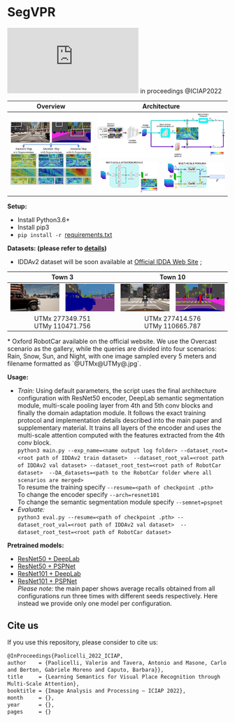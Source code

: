 # SegVPR
![Learning Semantics for Visual Place Recognition through Multi-Scale Attention](https://arxiv.org/pdf/2201.09701.pdf) in proceedings @ICIAP2022  
<table>
<thead>
  <tr>
    <th>Overview</th>
    <th colspan="2">Architecture</th>
  </tr>
</thead>
<tbody>
  <tr>
    <td rowspan="3"><img src="images/teaser.png" alt="Teaser"/></td>
    <td colspan="2"><img src="images/architecture.jpg" alt="Architecture" width="1154"/></td>
  </tr>
  <tr>
    <td rowspan="2"><img src="images/ms_attention_module.jpg" alt="MS-Attention-Module" width="288"/></td>
    <td rowspan="2"><img src="images/ms_pooling_module.jpg" alt="MS-Pooling-Module" width="288"/></td>
  </tr>
  <tr>
  </tr>
  </tbody>
</table>
  
**Setup:**
 * Install Python3.6+
 * Install pip3
 * `pip install -r `[requirements.txt](./requirements.txt)
  
  
**Datasets: (please refer to [details](./dataset_details.txt))**
 * IDDAv2 dataset will be soon available at [Official IDDA Web Site](https://idda-dataset.github.io/home/) ;
 <table>
  <thead>
    <tr>
      <th colspan="2">Town 3</th>
      <th colspan="2">Town 10</th>
    </tr>
  </thead>
  <tbody>
    <tr>
      <td><img src="images/g_image_277349.751_110471.756_Town3_.png" alt="Town3_image"/></td>
      <td><img src="images/g_mask_277349.751_110471.756_Town3_.png" alt="Town3_mask"/></td>
      <td><img src="images/g_image_277414.576_110665.787_Town10_.png" alt="Town10_image"/></td>
      <td><img src="images/g_mask_277414.576_110665.787_Town10_.png" alt="Town10_mask"/></td>
    </tr>
    <tr>
      <td colspan="2" style="text-align: center; vertical-align: middle;">UTMx 277349.751<br>UTMy 110471.756<br></td>
      <td colspan="2" style="text-align: center; vertical-align: middle;">UTMx 277414.576<br>UTMy 110665.787<br></td>
    </tr>
  </tbody>
  </table>
 * Oxford RobotCar available on the official website. We use the Overcast scenario as the gallery, 
   while the queries are divided into four scenarios: Rain, Snow, Sun, and Night, with one image sampled every 5 meters 
   and filename formatted as `@UTMx@UTMy@.jpg`. 
  
  
**Usage:**
 * *Train:* Using default parameters, the script uses the final architecture configuration with 
   ResNet50 encoder, DeepLab semantic segmentation module, multi-scale pooling layer from 4th and 5th conv blocks and 
   finally the domain adaptation module. 
   It follows the exact training protocol and implementation details described into the main paper and supplementary 
   material. It trains all layers of the encoder and uses the multi-scale attention computed with the features
   extracted from the 4th conv block.  
   `python3 main.py --exp_name=<name output log folder> --dataset_root=<root path of IDDAv2 train dataset> 
   --dataset_root_val=<root path of IDDAv2 val dataset> --dataset_root_test=<root path of RobotCar dataset> 
   --DA_datasets=<path to the RobotCar folder where all scenarios are merged>`  
   To resume the training specify `--resume=<path of checkpoint .pth>`  
   To change the encoder specify `--arch=resnet101`  
   To change the semantic segmentation module specify `--semnet=pspnet` 
 * *Evaluate:*   
   `python3 eval.py --resume=<path of checkpoint .pth> --dataset_root_val=<root path of IDDAv2 val dataset> 
   --dataset_root_test=<root path of RobotCar dataset>`
  
  
**Pretrained models:**
 * [ResNet50 + DeepLab](https://drive.google.com/file/d/1Jv0hoarx3tTnL59Phl119FoljkJpu9dP/view?usp=sharing)
 * [ResNet50 + PSPNet](https://drive.google.com/file/d/1g33N0gVNGAKWgx0gHbDcAybVxMUkUtdt/view?usp=sharing)
 * [ResNet101 + DeepLab](https://drive.google.com/file/d/1R6m4FpOrf4oOwVO-TnSGZjtE5tR5LCJd/view?usp=sharing)
 * [ResNet101 + PSPNet](https://drive.google.com/file/d/1uQqr7oDeg5T8JQNxtHtEnkleA2orf2cx/view?usp=sharing)  
*Please note:* the main paper shows average recalls obtained from all configurations run three times with different seeds respectively. 
Here instead we provide only one model per configuration.
  
## Cite us
If you use this repository, please consider to cite us:

    @InProceedings{Paolicelli_2022_ICIAP,
    author    = {Paolicelli, Valerio and Tavera, Antonio and Masone, Carlo and Berton, Gabriele Moreno and Caputo, Barbara}},
    title     = {Learning Semantics for Visual Place Recognition through Multi-Scale Attention},
    booktitle = {Image Analysis and Processing – ICIAP 2022},
    month     = {},
    year      = {},
    pages     = {}
